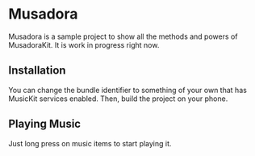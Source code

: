 # Musadora 

Musadora is a sample project to show all the methods and powers of MusadoraKit. It is work in progress right now. 

## Installation 

You can change the bundle identifier to something of your own that has MusicKit services enabled. Then, build the project on your phone. 

## Playing Music 

Just long press on music items to start playing it.
